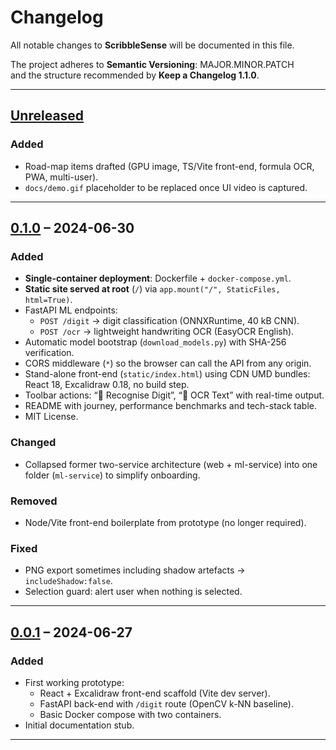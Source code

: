 # Changelog
All notable changes to **ScribbleSense** will be documented in this file.

The project adheres to **Semantic Versioning**: MAJOR.MINOR.PATCH  
and the structure recommended by **Keep a Changelog 1.1.0**.

---

## [Unreleased]
### Added
- Road-map items drafted (GPU image, TS/Vite front-end, formula OCR, PWA, multi-user).
- `docs/demo.gif` placeholder to be replaced once UI video is captured.

---

## [0.1.0] – 2024-06-30
### Added
- **Single-container deployment**: Dockerfile + `docker-compose.yml`.
- **Static site served at root** (`/`) via `app.mount("/", StaticFiles, html=True)`.
- FastAPI ML endpoints:  
  - `POST /digit` → digit classification (ONNXRuntime, 40 kB CNN).  
  - `POST /ocr`   → lightweight handwriting OCR (EasyOCR English).
- Automatic model bootstrap (`download_models.py`) with SHA-256 verification.
- CORS middleware (`*`) so the browser can call the API from any origin.
- Stand-alone front-end (`static/index.html`) using CDN UMD bundles:
  React 18, Excalidraw 0.18, no build step.
- Toolbar actions: “🔢 Recognise Digit”, “📝 OCR Text” with real-time output.
- README with journey, performance benchmarks and tech-stack table.
- MIT License.

### Changed
- Collapsed former two-service architecture (web + ml-service) into one folder
  (`ml-service`) to simplify onboarding.

### Removed
- Node/Vite front-end boilerplate from prototype (no longer required).

### Fixed
- PNG export sometimes including shadow artefacts → `includeShadow:false`.
- Selection guard: alert user when nothing is selected.

---

## [0.0.1] – 2024-06-27
### Added
- First working prototype:
  - React + Excalidraw front-end scaffold (Vite dev server).
  - FastAPI back-end with `/digit` route (OpenCV k-NN baseline).
  - Basic Docker compose with two containers.
- Initial documentation stub.

---

[Unreleased]: https://github.com/your-org/scribblesense/compare/v0.1.0...HEAD
[0.1.0]:      https://github.com/your-org/scribblesense/compare/v0.0.1...v0.1.0
[0.0.1]:      https://github.com/your-org/scribblesense/releases/tag/v0.0.1
